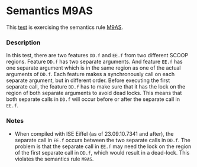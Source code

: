 # Semantics M9AS

This [test](.) is exercising the semantics rule [M9AS](../Readme.md).

### Description

In this test, there are two features `DD.f` and `EE.f` from two different SCOOP regions. Feature `DD.f` has two separate arguments. And feature `EE.f` has one separate argument which is in the same region as one of the actual arguments of `DD.f`. Each feature makes a synchronously call on each separate argument, but in different order. Before executing the first separate call, the feature `DD.f` has to make sure that it has the lock on the region of both separate arguments to avoid dead locks. This means that both separate calls in `DD.f` will occur before or after the separate call in `EE.f`.

### Notes

* When compiled with ISE Eiffel (as of 23.09.10.7341 and after), the separate call in `EE.f` occurs between the two separate calls in `DD.f`. The problem is that the separate call in `EE.f` may need the lock on the region of the first separate call in `DD.f`, which would result in a dead-lock. This violates the semantics rule `M9AS`.
